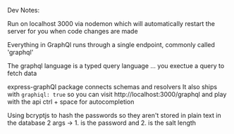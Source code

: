Dev Notes:

Run on localhost 3000 via nodemon which will automatically restart the server for you when code changes are made

Everything in GraphQl runs through a single endpoint, commonly called 'graphql'

The graphql language is a typed query language ... you exectue a query to fetch data

express-graphQl package connects schemas and resolvers
	It also ships with `graphiql: true` so you can visit http://localhost:3000/graphql and play with the api
  ctrl + space for autocompletion

Using bcryptjs to hash the passwords so they aren't stored in plain text in the database
2 args -> 1. is the password and 2. is the salt length 
